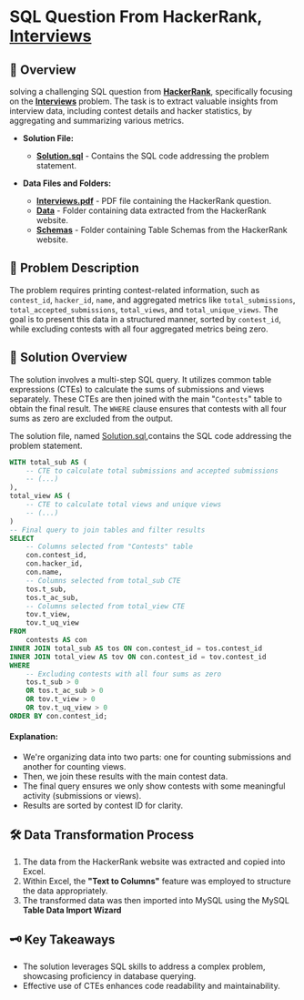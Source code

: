 # **SQL Question From HackerRank, [Interviews](https://www.hackerrank.com/challenges/interviews/problem)**

## 📝 **Overview**
solving a challenging SQL question from **[HackerRank](https://www.hackerrank.com/)**, specifically focusing on the **[Interviews](https://www.hackerrank.com/challenges/interviews/problem)** problem. The task is to extract valuable insights from interview data, including contest details and hacker statistics, by aggregating and summarizing various metrics.

- **Solution File:**
    - **[Solution.sql](Solution.sql)** - Contains the SQL code addressing the problem statement.

- **Data Files and Folders:**
    - **[Interviews.pdf](question_interviews.pdf)** - PDF file containing the HackerRank question.
    - **[Data](Data)** - Folder containing data extracted from the HackerRank website.
    - **[Schemas](Schemas)** - Folder containing Table Schemas from the HackerRank website.


## 🤔 **Problem Description**

The problem requires printing contest-related information, such as `contest_id`, `hacker_id`, `name`, and aggregated metrics like `total_submissions`, `total_accepted_submissions`, `total_views`, and `total_unique_views`. The goal is to present this data in a structured manner, sorted by `contest_id`, while excluding contests with all four aggregated metrics being zero.

## 🧠 **Solution Overview**

The solution involves a multi-step SQL query. It utilizes common table expressions (CTEs) to calculate the sums of submissions and views separately. These CTEs are then joined with the main "`Contests`" table to obtain the final result. The `WHERE` clause ensures that contests with all four sums as zero are excluded from the output.

The solution file, named [Solution.sql](Solution.sql),contains the SQL code addressing the problem statement.

```sql
WITH total_sub AS (
    -- CTE to calculate total submissions and accepted submissions
    -- (...)
),
total_view AS (
    -- CTE to calculate total views and unique views
    -- (...)
)
-- Final query to join tables and filter results
SELECT
    -- Columns selected from "Contests" table
    con.contest_id,
    con.hacker_id,
    con.name,
    -- Columns selected from total_sub CTE
    tos.t_sub,
    tos.t_ac_sub,
    -- Columns selected from total_view CTE
    tov.t_view,
    tov.t_uq_view
FROM
    contests AS con
INNER JOIN total_sub AS tos ON con.contest_id = tos.contest_id
INNER JOIN total_view AS tov ON con.contest_id = tov.contest_id
WHERE
    -- Excluding contests with all four sums as zero
    tos.t_sub > 0
    OR tos.t_ac_sub > 0
    OR tov.t_view > 0
    OR tov.t_uq_view > 0
ORDER BY con.contest_id;
```
#### **Explanation:**
- We're organizing data into two parts: one for counting submissions and another for counting views.
- Then, we join these results with the main contest data.
- The final query ensures we only show contests with some meaningful activity (submissions or views).
- Results are sorted by contest ID for clarity.

## 🛠️ **Data Transformation Process**
1. The data from the HackerRank website was extracted and copied into Excel.
2. Within Excel, the **"Text to Columns"** feature was employed to structure the data appropriately.
3. The transformed data was then imported into MySQL using the MySQL **Table Data Import Wizard**

## 🗝️ **Key Takeaways**
- The solution leverages SQL skills to address a complex problem, showcasing proficiency in database querying.
- Effective use of CTEs enhances code readability and maintainability.